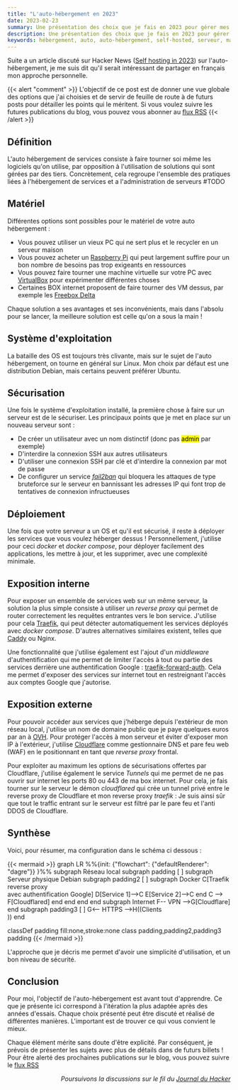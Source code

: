 ```yaml
---
title: "L'auto-hébergement en 2023"
date: 2023-02-23
summary: Une présentation des choix que je fais en 2023 pour gérer mes services auto hébergés
description: Une présentation des choix que je fais en 2023 pour gérer mes services auto hébergés
keywords: hébergement, auto, auto-hébergement, self-hosted, serveur, maison
---
```


Suite a un article discuté sur Hacker News ([Self hosting in 2023](https://news.ycombinator.com/item?id=34860655)) sur l'auto-hébergement, je me suis dit qu'il serait intéressant de partager en français mon approche personnelle.

{{< alert "comment" >}}
L'objectif de ce post est de donner une vue globale des options que j'ai choisies et de servir de feuille de route à de futurs posts pour détailler les points qui le méritent. Si vous voulez suivre les futures publications du blog, vous pouvez vous abonner au [flux RSS](https://www.cosmecharlier.fr/index.xml)
{{< /alert >}}

## Définition

L'auto hébergement de services consiste à faire tourner soi même les logiciels qu'on utilise, par opposition à l'utilisation de solutions qui sont gérées par des tiers. Concrètement, cela regroupe l'ensemble des pratiques liées à l'hébergement de services et a l'administration de serveurs #TODO

## Matériel

Différentes options sont possibles pour le matériel de votre auto hébergement :
- Vous pouvez utiliser un vieux PC qui ne sert plus et le recycler en un serveur maison
- Vous pouvez acheter un [Raspberry Pi](https://www.kubii.fr/40-cartes-raspberry-pi) qui peut largement suffire pour un bon nombre de besoins pas trop exigeants en ressources
- Vous pouvez faire tourner une machine virtuelle sur votre PC avec [VirtualBox](https://www.virtualbox.org/) pour expérimenter différentes choses
- Certaines BOX internet proposent de faire tourner des VM dessus, par exemple les [Freebox Delta](https://portail.free.fr/nouveautes/freebox-delta-les-vms-machines-virtuelles-disponibles-pour-tous-les-utilisateurs-et-utilisatrices-dune-freebox-delta-ou-delta-s/)

Chaque solution a ses avantages et ses inconvénients, mais dans l'absolu pour se lancer, la meilleure solution est celle qu'on a sous la main !

## Système d'exploitation

La bataille des OS est toujours très clivante, mais sur le sujet de l'auto hébergement, on tourne en général sur Linux. Mon choix par défaut est une distribution Debian, mais certains peuvent préférer Ubuntu.

## Sécurisation

Une fois le système d'exploitation installé, la première chose à faire sur un serveur est de le sécuriser. Les principaux points que je met en place sur un nouveau serveur sont :
- De créer un utilisateur avec un nom distinctif (donc pas <mark>admin</mark> par exemple)
- D'interdire la connexion SSH aux autres utilisateurs
- D'utiliser une connexion SSH par clé et d'interdire la connexion par mot de passe
- De configurer un service [*fail2ban*](https://www.fail2ban.org/wiki/index.php/Main_Page) qui bloquera les attaques de type bruteforce sur le serveur en bannissant les adresses IP qui font trop de tentatives de connexion infructueuses

## Déploiement

Une fois que votre serveur a un OS et qu'il est sécurisé, il reste à déployer les services que vous voulez héberger dessus !
Personnellement, j'utilise pour ceci *docker* et *docker compose*, pour déployer facilement des applications, les mettre à jour, et les supprimer, avec une complexité minimale.

## Exposition interne

Pour exposer un ensemble de services web sur un même serveur, la solution la plus simple consiste à utiliser un *reverse proxy* qui permet de router correctement les requêtes entrantes vers le bon service.
J'utilise pour cela [Traefik](https://github.com/traefik/traefik), qui peut détecter automatiquement les services déployés avec *docker compose*. D'autres alternatives similaires existent, telles que [Caddy](https://caddyserver.com/) ou Nginx.

Une fonctionnalité que j'utilise également est l'ajout d'un *middleware* d'authentification qui me permet de limiter l'accès à tout ou partie des services derrière une authentification Google : [traefik-forward-auth](https://github.com/thomseddon/traefik-forward-auth). Cela me permet d'exposer des services sur internet tout en restreignant l'accès aux comptes Google que j'autorise.

## Exposition externe

Pour pouvoir accéder aux services que j'héberge depuis l'extérieur de mon réseau local, j'utilise un nom de domaine public que je paye quelques euros par an à [OVH](https://www.ovhcloud.com/fr/domains/).
Pour protéger l'accès à mon serveur et éviter d'exposer mon IP à l'extérieur, j'utilise [Cloudflare](https://www.cloudflare.com/) comme gestionnaire DNS et pare feu web (WAF) en le positionnant en tant que *reverse proxy* frontal.

Pour exploiter au maximum les options de sécurisations offertes par Cloudflare, j'utilise également le service *Tunnels* qui me permet de ne pas ouvrir sur internet les ports 80 ou 443 de ma box internet. Pour cela, je fais tourner sur le serveur le démon *cloudflared* qui crée un tunnel privé entre le reverse proxy de Cloudflare et mon reverse proxy *traefik* : Je suis ainsi sûr que tout le traffic entrant sur le serveur est filtré par le pare feu et l'anti DDOS de Cloudflare.

## Synthèse

Voici, pour résumer, ma configuration dans le schéma ci dessous :

{{< mermaid >}}
graph LR
%%{init: {"flowchart": {"defaultRenderer": "dagre"}} }%%
    subgraph Réseau local
    subgraph padding [ ]
        subgraph Serveur physique Debian
        subgraph padding2 [ ]
            subgraph Docker
                C[Traefik reverse proxy <br> avec authentification Google]
                D[Service 1]-->C
                E[Service 2]-->C
            end
            C --> F[Cloudflared]
        end
        end
    end
    end
    subgraph Internet
        F-- VPN -->G[Cloudflare]
    end
    subgraph padding3 [ ]
        G<-- HTTPS -->H((Clients<br>))
    end

classDef padding fill:none,stroke:none
class padding,padding2,padding3 padding
{{< /mermaid >}}

L'approche que je décris me permet d'avoir une simplicité d'utilisation, et un bon niveau de sécurité.

## Conclusion

Pour moi, l'objectif de l'auto-hébergement est avant tout d'apprendre. Ce que je présente ici correspond à l'itération la plus adaptée après des années d'essais. Chaque choix présenté peut être discuté et réalisé de différentes manières. L'important est de trouver ce qui vous convient le mieux. 

Chaque élément mérite sans doute d'être explicité. Par conséquent, je prévois de présenter les sujets avec plus de détails dans de futurs billets ! Pour être alerté des prochaines publications sur le blog, vous pouvez suivre le [flux RSS](https://www.cosmecharlier.fr/index.xml)

<div style="text-align: right"> 

*Poursuivons la discussions sur le fil du [Journal du Hacker]()* 
</div>